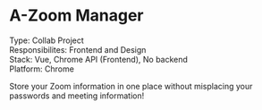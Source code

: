 # A-Zoom Manager
Type: Collab Project <br>
Responsibilites: Frontend and Design <br>
Stack: Vue, Chrome API (Frontend), No backend <br>
Platform: Chrome <br>

Store your Zoom information in one place without misplacing your passwords and meeting information! 
